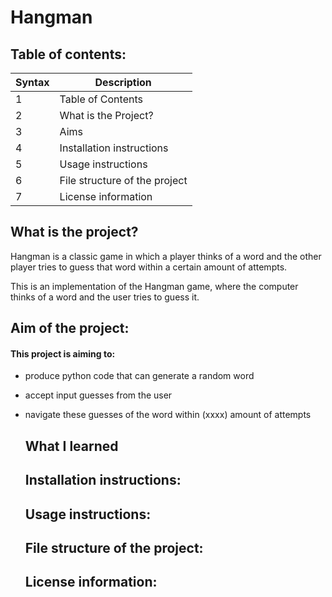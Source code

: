 # Hangman

## Table of contents:
| Syntax | Description |
| ----------- | ----------- |
| 1 | Table of Contents|
| 2 | What is the Project? |
| 3 | Aims |
| 4 | Installation instructions |
| 5 | Usage instructions |
| 6 | File structure of the project |
| 7 | License information |


## What is the project?
Hangman is a classic game in which a player thinks of a word and the other player tries to guess that word within a certain amount of attempts.

This is an implementation of the Hangman game, where the computer thinks of a word and the user tries to guess it. 

## Aim of the project:
#### This project is aiming to: 
- produce python code that can generate a random word
- accept input guesses from the user
- navigate these guesses of the word within (xxxx) amount of attempts

  ## What I learned
  #### 

  ## Installation instructions:

  ## Usage instructions:

  ## File structure of the project:

  ## License information:



